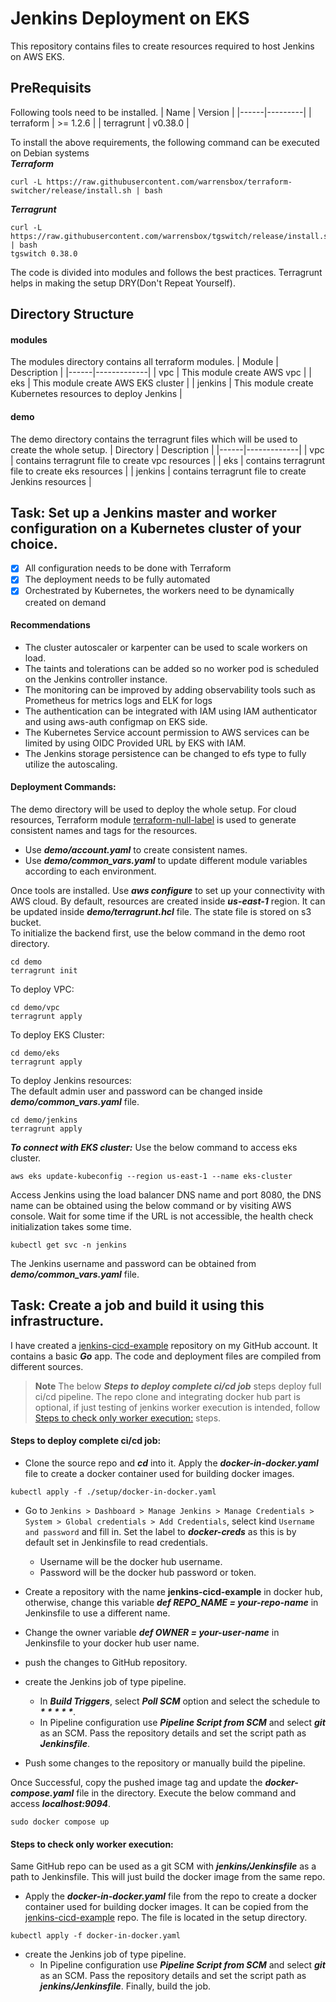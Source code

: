 # Jenkins Deployment on EKS
This repository contains files to create resources required to host Jenkins on AWS EKS.

## PreRequisits
Following tools need to be installed.
| Name | Version |
|------|---------|
| terraform | >= 1.2.6 |
| terragrunt | v0.38.0 |

To install the above requirements, the following command can be executed on Debian systems  
***Terraform***
```
curl -L https://raw.githubusercontent.com/warrensbox/terraform-switcher/release/install.sh | bash
```

***Terragrunt***
```
curl -L https://raw.githubusercontent.com/warrensbox/tgswitch/release/install.sh | bash
tgswitch 0.38.0
```
The code is divided into modules and follows the best practices. Terragrunt helps in making the setup DRY(Don't Repeat Yourself).
## Directory Structure
#### modules
The modules directory contains all terraform modules.
| Module | Description |
|------|-------------|
| vpc | This module create AWS vpc |
| eks | This module create AWS EKS cluster |
| jenkins | This module create Kubernetes resources to deploy Jenkins |

#### demo
The demo directory contains the terragrunt files which will be used to create the whole setup.
| Directory | Description |
|------|-------------|
| vpc | contains terragrunt file to create vpc resources |
| eks | contains terragrunt file to create eks resources |
| jenkins | contains terragrunt file to create Jenkins resources |

## Task: Set up a Jenkins master and worker configuration on a Kubernetes cluster of your choice. 

- [x] All configuration needs to be done with Terraform 
- [x] The deployment needs to be fully automated 
- [x] Orchestrated by Kubernetes, the workers need to be dynamically created on demand 

#### Recommendations
* The cluster autoscaler or karpenter can be used to scale workers on load.
* The taints and tolerations can be added so no worker pod is scheduled on the Jenkins controller instance.
* The monitoring can be improved by adding observability tools such as Prometheus for metrics logs and ELK for logs
* The authentication can be integrated with IAM using IAM authenticator and using aws-auth configmap on EKS side.
* The Kubernetes Service account permission to AWS services can be limited by using OIDC Provided URL by EKS with IAM.
* The Jenkins storage persistence can be changed to efs type to fully utilize the autoscaling.

#### Deployment Commands:
The demo directory will be used to deploy the whole setup.
For cloud resources, Terraform module [terraform-null-label](https://github.com/terraform-aws-modules/terraform-aws-eks/) is used to generate consistent names and tags for the resources. 
* Use ***demo/account.yaml*** to create consistent names. 
* Use ***demo/common_vars.yaml*** to update different module variables according to each environment.

Once tools are installed. Use ***aws configure*** to set up your connectivity with AWS cloud.
By default, resources are created inside ***us-east-1*** region. It can be updated inside ***demo/terragrunt.hcl*** file.
The state file is stored on s3 bucket.  
To initialize the backend first, use the below command in the demo root directory.
```
cd demo
terragrunt init
```
To deploy VPC:
```
cd demo/vpc
terragrunt apply
```
To deploy EKS Cluster:
```
cd demo/eks
terragrunt apply
```
To deploy Jenkins resources:  
The default admin user and password can be changed inside ***demo/common_vars.yaml*** file.
```
cd demo/jenkins
terragrunt apply
```
***To connect with EKS cluster:*** 
Use the below command to access eks cluster.
```
aws eks update-kubeconfig --region us-east-1 --name eks-cluster
```

Access Jenkins using the load balancer DNS name and port 8080, the DNS name can be obtained using the below command or by visiting AWS console. Wait for some time if the URL is not accessible, the health check initialization takes some time.
```
kubectl get svc -n jenkins
```
The Jenkins username and password can be obtained from ***demo/common_vars.yaml*** file.


## Task: Create a job and build it using this infrastructure. 
I have created a [jenkins-cicd-example](https://github.com/zurrehma/jenkins-cicd-example) repository on my GitHub account. It contains a basic ***Go*** app. The code and deployment files are compiled from different sources.

> **Note**
> The below ***Steps to deploy complete ci/cd job*** steps deploy full ci/cd pipeline. The repo clone  and integrating docker hub part is optional, if just testing of jenkins worker execution is intended, follow [Steps to check only worker execution:](#steps-to-check-only-worker-execution) steps.

#### Steps to deploy complete ci/cd job:
* Clone the source repo and ***cd*** into it. Apply the ***docker-in-docker.yaml*** file to create a docker container used for building docker images.
```
kubectl apply -f ./setup/docker-in-docker.yaml
```
* Go to `Jenkins > Dashboard > Manage Jenkins > Manage Credentials > System > Global credentials > Add Credentials`, select kind `Username and password` and fill in. Set the label to ***docker-creds*** as this is by default set in Jenkinsfile to read credentials.
  * Username will be the docker hub username.
  * Password will be the docker hub password or token.

* Create a repository with the name **jenkins-cicd-example** in docker hub, otherwise, change this variable ***def REPO_NAME = your-repo-name*** in Jenkinsfile to use a different name.

* Change the owner variable ***def OWNER = your-user-name*** in Jenkinsfile to your docker hub user name.

* push the changes to GitHub repository.

* create the Jenkins job of type pipeline. 
    * In ***Build Triggers***, select ***Poll SCM*** option and select the schedule to ***\* \* \* \* \****.
    * In Pipeline configuration use ***Pipeline Script from SCM*** and select ***git*** as an SCM. Pass the repository details and set the script path as ***Jenkinsfile***. 

* Push some changes to the repository or manually build the pipeline.

Once Successful, copy the pushed image tag and update the ***docker-compose.yaml*** file in the directory. Execute the below command and access ***localhost:9094***.
```
sudo docker compose up
```

#### Steps to check only worker execution:  
Same GitHub repo can be used as a git SCM with ***jenkins/Jenkinsfile*** as a path to Jenkinsfile. This will just build the docker image from the same repo.
* Apply the ***docker-in-docker.yaml*** file from the repo to create a docker container used for building docker images. It can be copied from the [jenkins-cicd-example](https://github.com/zurrehma/jenkins-cicd-example) repo. The file is located in the setup directory.
```
kubectl apply -f docker-in-docker.yaml
```
* create the Jenkins job of type pipeline.
    * In Pipeline configuration use ***Pipeline Script from SCM*** and select ***git*** as an SCM. Pass the repository details and set the script path as ***jenkins/Jenkinsfile***. Finally, build the job.
